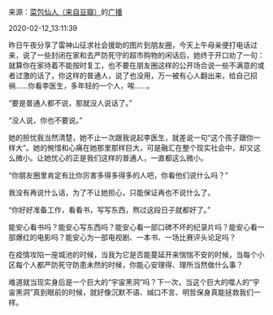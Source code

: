 来源：[菜包仙人（来自豆瓣）](https://www.douban.com/people/benbyron/)的[广播](https://www.douban.com/people/benbyron/status/2806093751/)


2020-02-12_13:11:39


昨日午夜分享了雷神山征求社会援助的图片到朋友圈，今天上午母亲便打电话过来，说了一些封闭在家和去严防死守的超市购物的闲话后，她终于开口劝了一句：就算你在家待着不能按时复工，也不要在朋友圈这样的公开场合说一些不满意的或者过激的话了，你这样的普通人，说了也没用，万一被有心人翻出来，给自己招祸……你看李医生，多年轻的一个人，唉……。

“要是普通人都不说，那就没人说话了。”

“没人说，你也不要说。”

她的担忧我当然清楚，她不止一次跟我说起李医生，就差说一句“这个孩子跟你一样大”。她的惋惜和心痛在她那里那样巨大，可是融汇在整个现实社会中，却又这么微小。让她忧心的正是我们这样的普通人，一直都这么微小。

“你朋友圈里肯定有比你厉害多得多得多的人吧，你看他们说什么吗？”

我没有再说什么话，为了不让她担心，只能保证再也不说什么了。

“你好好准备工作，看看书，写写东西，熬过这段日子就都好了。”

能安心看书吗？能安心写东西吗？能安心看一部口碑不坏的纪录片吗？能安心看一部爆红的电影吗？能安心为一部电视剧、一本书、一场比赛评头论足吗？

在疫情攻陷一座城池的时候，当我为它是否能蔓延开来惴惴不安的时候，当每个小区每个人都严防死守防患未然的时候，你能心安理得、理所当然做什么事？

难道就当现实身后是一个巨大的“宇宙黑洞”吗？下一次，当这个巨大的噬人的“宇宙黑洞”真到眼前的时候，就好像沉默不语、缄口不言、明哲保身真能拯救我们一样。
